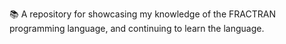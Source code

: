 📚️ A repository for showcasing my knowledge of the FRACTRAN programming language, and continuing to learn the language. 
